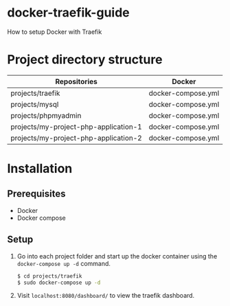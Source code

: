 # docker-traefik-guide

How to setup Docker with Traefik

# Project directory structure

| Repositories | Docker |
| ------ | ------ |
| projects/traefik | docker-compose.yml |
| projects/mysql | docker-compose.yml |
| projects/phpmyadmin | docker-compose.yml |
| projects/my-project-php-application-1 | docker-compose.yml |
| projects/my-project-php-application-2 | docker-compose.yml |

# Installation

## Prerequisites

- Docker
- Docker compose

## Setup

1) Go into each project folder and start up the docker container using the `docker-compose up -d` command.
    ```sh
    $ cd projects/traefik
    $ sudo docker-compose up -d
    ```
2) Visit `localhost:8080/dashboard/` to view the traefik dashboard.